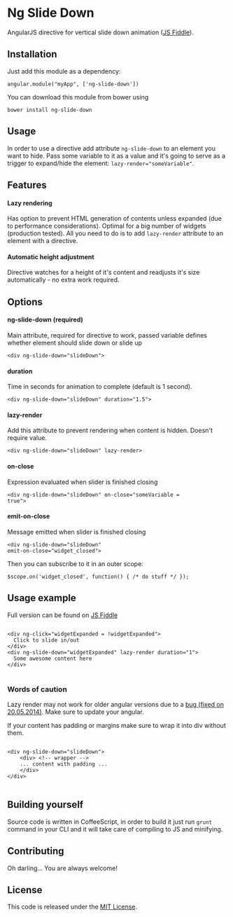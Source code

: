 Ng Slide Down
=================

AngularJS directive for vertical slide down animation ([JS Fiddle](http://jsfiddle.net/therusskiy/JR3C7/3/)).
## Installation
Just add this module as a dependency: 

<code>angular.module("myApp", ['ng-slide-down'])</code>

You can download this module from bower using

<code>bower install ng-slide-down</code>
## Usage
In order to use a directive add attribute <code>ng-slide-down</code> to an element you want to hide. Pass some variable to it as a value and it's going to serve as a trigger to expand/hide the element: <code>lazy-render="someVariable"</code>.
## Features
#### Lazy rendering
Has option to prevent HTML generation of contents unless expanded (due to performance considerations). Optimal for a big number of widgets (production tested).
All you need to do is to add <code>lazy-render</code> attribute to an element with a directive.
#### Automatic height adjustment
Directive watches for a height of it's content and readjusts it's size automatically - no extra work required. 
## Options
#### ng-slide-down (required)
Main attribute, required for directive to work, passed variable defines whether element should slide down or slide up

<code>&lt;div ng-slide-down=&quot;slideDown&quot;&gt;</code>
#### duration
Time in seconds for animation to complete (default is 1 second).

<code>&lt;div ng-slide-down=&quot;slideDown&quot; duration=&quot;1.5&quot;&gt;</code>
#### lazy-render
Add this attribute to prevent rendering when content is hidden. Doesn't require value.

<code>&lt;div ng-slide-down=&quot;slideDown&quot; lazy-render&gt;</code>
#### on-close
Expression evaluated when slider is finished closing

<code>&lt;div ng-slide-down=&quot;slideDown&quot; on-close=&quot;someVariable = true&quot;&gt;</code>
#### emit-on-close
Message emitted when slider is finished closing

<code>&lt;div ng-slide-down=&quot;slideDown&quot; emit-on-close=&quot;widget_closed&quot;&gt;</code>

Then you can subscribe to it in an outer scope:

<pre><code>$scope.on('widget_closed', function() { /* do stuff */ });</code></pre>
 
## Usage example
Full version can be found on [JS Fiddle](http://jsfiddle.net/therusskiy/JR3C7/3/)
 
<pre>
<code>
&lt;div ng-click=&quot;widgetExpanded = !widgetExpanded&quot;&gt;
  Click to slide in/out
&lt;/div&gt;
&lt;div ng-slide-down=&quot;widgetExpanded&quot; lazy-render duration=&quot;1&quot;&gt;
  Some awesome content here
&lt;/div&gt;
</code>
</pre>

### Words of caution
Lazy render may not work for older angular versions due to a
  [bug (fixed on 20.05.2014)](https://github.com/angular/angular.js/pull/7499). Make sure to update your angular.
  
If your content has padding or margins make sure to wrap it into div without them.

<pre>
<code>
&lt;div ng-slide-down=&quot;slideDown&quot;&gt;
    &lt;div&gt; &lt;!-- wrapper --&gt;  
    ... content with padding ...
    &lt;/div&gt;  
&lt;/div&gt;
</code>
</pre>

## Building yourself
Source code is written in CoffeeScript, in order to build it just run <code>grunt</code> command in your CLI and it will take care of compiling to JS and minifying.

## Contributing
Oh darling... You are always welcome!
## License

This code is released under the [MIT License](http://www.opensource.org/licenses/MIT).
